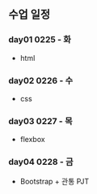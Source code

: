 ## 수업 일정

### day01 0225 - 화

- html

### day02 0226 - 수

- css

### day03 0227 - 목

- flexbox

### day04 0228 - 금

- Bootstrap + 관통 PJT
